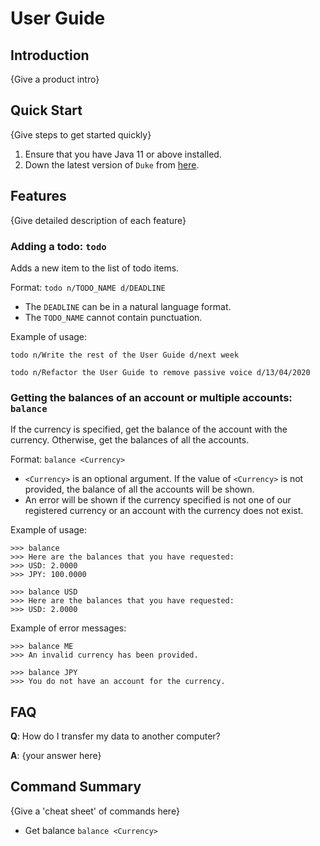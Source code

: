 # User Guide

## Introduction

{Give a product intro}

## Quick Start

{Give steps to get started quickly}

1. Ensure that you have Java 11 or above installed.
1. Down the latest version of `Duke` from [here](http://link.to/duke).

## Features

{Give detailed description of each feature}

### Adding a todo: `todo`

Adds a new item to the list of todo items.

Format: `todo n/TODO_NAME d/DEADLINE`

-   The `DEADLINE` can be in a natural language format.
-   The `TODO_NAME` cannot contain punctuation.

Example of usage:

`todo n/Write the rest of the User Guide d/next week`

`todo n/Refactor the User Guide to remove passive voice d/13/04/2020`

### Getting the balances of an account or multiple accounts: `balance`

If the currency is specified, get the balance of the account with the currency. Otherwise, get the balances of all the accounts.

Format: `balance <Currency>`

-   `<Currency>` is an optional argument. If the value of `<Currency>` is not provided, the balance of all the accounts will be shown.
-   An error will be shown if the currency specified is not one of our registered currency or an account with the currency does not exist.

Example of usage:

```
>>> balance
>>> Here are the balances that you have requested:
>>> USD: 2.0000
>>> JPY: 100.0000

>>> balance USD
>>> Here are the balances that you have requested:
>>> USD: 2.0000
```

Example of error messages:

```
>>> balance ME
>>> An invalid currency has been provided.

>>> balance JPY
>>> You do not have an account for the currency.
```

## FAQ

**Q**: How do I transfer my data to another computer?

**A**: {your answer here}

## Command Summary

{Give a 'cheat sheet' of commands here}

-   Get balance `balance <Currency>`
